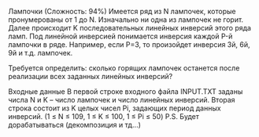 Лампочки 
(Сложность: 94%)
Имеется ряд из N лампочек, которые пронумерованы от 1 до N. Изначально ни одна из лампочек не горит. Далее происходит K последовательных линейных инверсий этого ряда ламп. Под линейной инверсией понимается инверсия каждой P-й лампочки в ряде. Например, если P=3, то произойдет инверсия 3й, 6й, 9й и т.д. лампочек.

Требуется определить: сколько горящих лампочек останется после реализации всех заданных линейных инверсий?

Входные данные
В первой строке входного файла INPUT.TXT заданы числа N и K – число лампочек и число линейных инверсий. Вторая строка состоит из K целых чисел Pi, задающих период данных инверсий. (1 ≤ N ≤ 109, 1 ≤ K ≤ 100, 1 ≤ Pi ≤ 50)
P.S. Будет дорабатываться (декомпозиция и тд...)